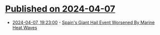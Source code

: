 # [Published on 2024-04-07](index.md)

* [2024-04-07, 19:23:00](https://soylentnews.org/article.pl?sid=24/04/07/0214257&from=rss) - [Spain's Giant Hail Event Worsened By Marine Heat Waves](https://soylentnews.org/article.pl?sid=24/04/07/0214257&from=rss)
